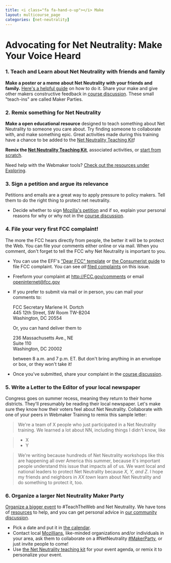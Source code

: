 ```yaml
---
title: <i class="fa fa-hand-o-up"></i> Make
layout: multicourse_page
categories: [net-neutrality]
---
```


<script src="{{site.baseurl}}/js/make-api.js"></script>
<script src="{{site.baseurl}}/js/makeGallery.js"></script>

# Advocating for Net Neutrality: Make Your Voice Heard

### 1. Teach and Learn about Net Neutrality with friends and family
<strong>Make a poster or a meme about Net Neutrality with your friends and family.</strong> <a href="https://laura.makes.org/thimble/LTIwMDkzMzEyMA==/host-a-maker-party-net-neutrality">Here's a helpful guide</a> on how to do it. Share your make and give other makers constructive feedback in <a href="http://discourse.webmakerprototypes.org/category/training/net-neutrality">course discussion</a>. These small "teach-ins" are called Maker Parties.

### 2. Remix something for Net Neutrality
<strong>Make a open educational resource</strong> designed to teach something about Net Neutrality to someone you care about. Try finding someone to collaborate with, and make something epic. Great activities made during this training have a chance to be added to the <a href="https://keyboardkat.makes.org/thimble/LTQzNjIwNzM2MA==/net-neutrality-teaching-kit">Net Neutrality Teaching Kit</a>!

<div class="gallery">
<div class="make-gallery row"></div>
</div>
<script type="text/javascript">
			var gallery = new MakeGallery(
			{
				tagPrefix: "webmaker:netneutrality-makeprompt",
				limit: 3
			},
			".make-gallery",
			{
	    		apiURL: "https://makeapi.webmaker.org",
                hidden: ["tags", "description"]
			});
</script>

<strong>Remix the <a href="https://keyboardkat.makes.org/thimble/LTQzNjIwNzM2MA==/net-neutrality-teaching-kit">Net Neutrality Teaching Kit</a></strong>, associated activities, or <a href="http://webmaker.org/tools">start from scratch</a>. 

Need help with the Webmaker tools? <a href="../../exploring/resources/">Check out the resources under Exploring</a>.

### 3. Sign a petition and argue its relevance
Petitions and emails are a great way to apply pressure to policy makers. Tell them to do the right thing to protect net neutrality.

* Decide whether to sign <a href="https://sendto.mozilla.org/page/s/protect-net-neutrality">Mozilla's petition</a> and if so, explain your personal reasons for why or why not in the <a href="http://discourse.webmakerprototypes.org/category/training/net-neutrality">course discussion</a>. 

### 4. File your very first FCC complaint!
The more the FCC hears directly from people, the better it will be to protect the Web. You can file your comments either online or via mail. When you comment, don't forget to tell the FCC why Net Neutrality is important to you.

* You can use the EFF's <a href="https://www.dearfcc.org/">"Dear FCC" template</a> or <a href="http://consumerist.com/2014/05/15/how-to-tell-the-fcc-exactly-what-you-think-about-the-proposed-net-neutrality-rule/">the Consumerist guide</a> to file FCC complaint. You can see *all* <a href="http://apps.fcc.gov/ecfs/comment_search/execute?proceeding=14-28">filed complaints</a> on this issue. 
* Freeform your complaint at <a href="http://fcc.gov/comments">http://FCC.gov/comments</a> or email openinternet@fcc.gov
* If you prefer to submit via mail or in person, you can mail your comments to: 
	
	FCC Secretary Marlene H. Dortch  
	445 12th Street, SW Room  TW-B204  
	Washington, DC 20554  
	

	Or, you can hand deliver them to 
	
	236  Massachusetts  Ave., NE  
	Suite 110  
	Washington, DC 20002 

	between 8 a.m.  and 7 p.m. ET. But don't bring anything in an envelope or box, or they won't take it!

* Once you've submitted, share your complaint in the <a href="http://discourse.webmakerprototypes.org/category/training/net-neutrality">course discussion</a>. 

### 5. Write a Letter to the Editor of your local newspaper
Congress goes on summer recess, meaning they return to their home districts. They'll presumably be reading their local newspaper. Let's make sure they know how their voters feel about Net Neutrality. Collaborate with one of your peers in Webmaker Training to remix this sample letter:

>We're  a team of X people who just participated in a Net Neutrality training. We learned a lot about NN, including things I didn't know, like 

>* X 
>* Y

>We're writing because hundreds of Net Neutrality workshops like this are happening all over America this summer, because it's important people  understand this issue that impacts all of us. We want local and national leaders to protect Net Neutrality because *X, Y, and Z*. I hope my  friends and neighbors in *XX town* learn about Net Neutrality and do something to protect it, too.

### 6. Organize a larger Net Neutrality Maker Party
<a href="https://events.webmaker.org/#!/event-guides">Organize a bigger event</a> to #TeachTheWeb and Net Neutrality. We have tons of <a href="http://party.webmaker.org/resources">resources</a> to help, and you can get personal advice in <a href="http://discourse.webmakerprototypes.org">our community discussion</a>.

- Pick a date and put it in <a href="https://events.webmaker.org/#!/">the calendar</a>.
- Contact local <a href="http://mozillians.org">Mozillians</a>, like-minded organizations and/or individuals in your area, ask them to collaborate on a #NetNeutrality <a href="http://party.webmaker.org">#MakerParty</a>, or just invite people to come!
- Use <a href="https://keyboardkat.makes.org/thimble/LTQzNjIwNzM2MA==/net-neutrality-teaching-kit">the Net Neutrality teaching kit</a> for your event agenda, or remix it to personalize your event.